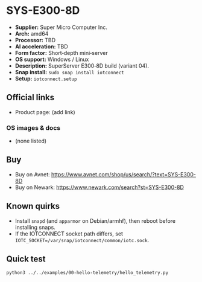 # SYS-E300-8D

- **Supplier:** Super Micro Computer  Inc.
- **Arch:** amd64
- **Processor:** TBD
- **AI acceleration:** TBD
- **Form factor:** Short‑depth mini‑server
- **OS support:** Windows / Linux
- **Description:** SuperServer E300‑8D build (variant 04).
- **Snap install:** `sudo snap install iotconnect`
- **Setup:** `iotconnect.setup`

## Official links
- Product page: (add link)

### OS images & docs
- (none listed)

## Buy
- Buy on Avnet: https://www.avnet.com/shop/us/search/?text=SYS-E300-8D
- Buy on Newark: https://www.newark.com/search?st=SYS-E300-8D

## Known quirks
- Install `snapd` (and `apparmor` on Debian/armhf), then reboot before installing snaps.
- If the IOTCONNECT socket path differs, set `IOTC_SOCKET=/var/snap/iotconnect/common/iotc.sock`.

## Quick test
```bash
python3 ../../examples/00-hello-telemetry/hello_telemetry.py
```
